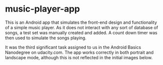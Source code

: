 # music-player-app
This is an Android app that simulates the front-end design and functionality of a simple music player. As it does not interact with any sort of database of songs, a test set was manually created and added. A count down timer was then used to simulate the songs playing.

It was the third significant task assigned to us in the Android Basics Nanodegree on udacity.com. The app works correctly in both portrait and landscape mode, although this is not reflected in the initial images below.
